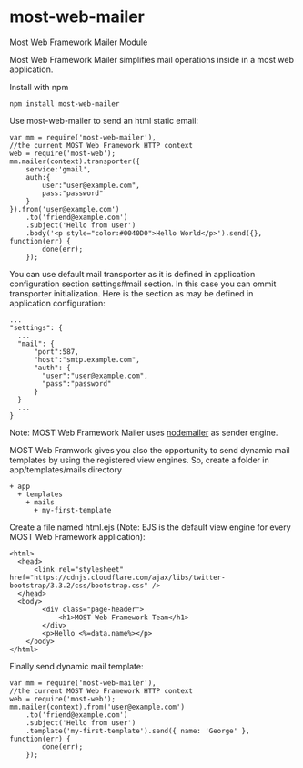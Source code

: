 # most-web-mailer
Most Web Framework Mailer Module

Most Web Framework Mailer simplifies mail operations inside in a most web application.

Install with npm

    npm install most-web-mailer

Use most-web-mailer to send an html static email:

    var mm = require('most-web-mailer'), 
    //the current MOST Web Framework HTTP context
    web = require('most-web');
    mm.mailer(context).transporter({
        service:'gmail',
        auth:{
            user:"user@example.com",
            pass:"password"
        }
    }).from('user@example.com')
        .to('friend@example.com')
        .subject('Hello from user')
        .body('<p style="color:#0040D0">Hello World</p>').send({}, function(err) {
            done(err);
        });
    
You can use default mail transporter as it is defined in application configuration section settings#mail section. In this case you can ommit transporter initialization. Here is the section as may be defined in application configuration:

    ...
    "settings": {
      ...
      "mail": {
          "port":587,
          "host":"smtp.example.com",
          "auth": {
            "user":"user@example.com",
            "pass":"password"
          }
      }
      ...
    }
    
Note: MOST Web Framework Mailer uses [nodemailer](https://github.com/andris9/Nodemailer) as sender engine.

MOST Web Framwork gives you also the opportunity to send dynamic mail templates by using the registered view engines. So, create a folder in app/templates/mails directory

    + app
      + templates
        + mails
          + my-first-template

Create a file named html.ejs (Note: EJS is the default view engine for every MOST Web Framework application):

    <html>
      <head>
          <link rel="stylesheet" href="https://cdnjs.cloudflare.com/ajax/libs/twitter-bootstrap/3.3.2/css/bootstrap.css" />
      </head>
      <body>
            <div class="page-header">
                <h1>MOST Web Framework Team</h1>
            </div>
            <p>Hello <%=data.name%></p>
        </body>
    </html>

Finally send dynamic mail template:

    var mm = require('most-web-mailer'), 
    //the current MOST Web Framework HTTP context
    web = require('most-web');
    mm.mailer(context).from('user@example.com')
        .to('friend@example.com')
        .subject('Hello from user')
        .template('my-first-template').send({ name: 'George' }, function(err) {
            done(err);
        });
    

